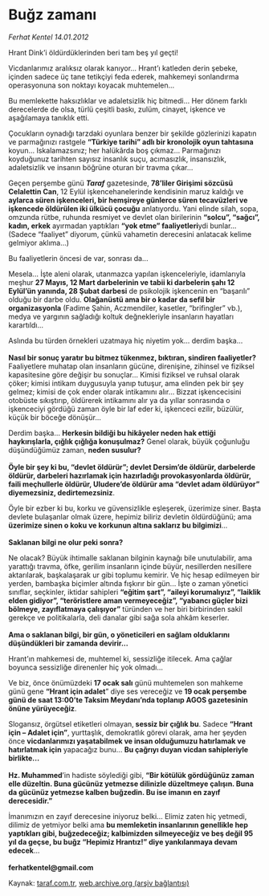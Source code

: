 # Buğz zamanı

*Ferhat Kentel 14.01.2012*

<div class="yazi"><p>Hrant Dink’i öldürdüklerinden beri tam beş yıl geçti! </p>
<p>Vicdanlarımız aralıksız olarak kanıyor... Hrant’ı katleden derin şebeke, içinden sadece üç tane tetikçiyi feda ederek, mahkemeyi sonlandırma operasyonuna son noktayı koyacak muhtemelen... </p>
<p>Bu memlekette haksızlıklar ve adaletsizlik hiç bitmedi... Her dönem farklı derecelerde de olsa, türlü çeşitli baskı, zulüm, cinayet, işkence ve aşağılamaya tanıklık etti. </p>
<p>Çocukların oynadığı tarzdaki oyunlara benzer bir şekilde gözlerinizi kapatın ve parmağınızı rastgele <b>“Türkiye tarihi” adlı bir kronolojik oyun tahtasına </b>koyun... Iskalamazsınız; her halükârda boş çıkmaz... Parmağınızı koyduğunuz tarihten sayısız insanlık suçu, acımasızlık, insansızlık, adaletsizlik ve insanın böğrüne oturan bir travma çıkar... </p>
<p>Geçen perşembe günü <b><i>Taraf</i></b> gazetesinde, <b>78’liler Girişimi sözcüsü Celalettin Can</b>, 12 Eylül işkencehanelerinde kendisinin maruz kaldığı ve <b>aylarca süren işkenceleri, bir hemşireye günlerce süren tecavüzleri ve işkencede öldürülen iki ülkücü çocuğu</b> anlatıyordu. Yani elinde silah, sopa, omzunda rütbe, ruhunda resmiyet ve devlet olan birilerinin <b>“solcu”, “sağcı”, kadın, erkek</b> ayırmadan yaptıkları <b>“yok etme” faaliyetleri</b>ydi bunlar... (Sadece “faaliyet” diyorum, çünkü vahametin derecesini anlatacak kelime gelmiyor aklıma...) </p>
<p>Bu faaliyetlerin öncesi de var, sonrası da...</p>
<p>Mesela... İşte aleni olarak, utanmazca yapılan işkenceleriyle, idamlarıyla meşhur <b>27 Mayıs, 12 Mart darbelerinin ve tabii ki darbelerin şahı 12 Eylül’ün yanında, 28 Şubat darbesi</b> de psikolojik işkencenin en “başarılı” olduğu bir darbe oldu. <b>Olağanüstü ama bir o kadar da sefil bir organizasyonla</b> (Fadime Şahin, Aczmendiler, kasetler, “brifingler” vb.), medya ve yargının sağladığı koltuk değnekleriyle insanların hayatları karartıldı...</p>
<p>Aslında bu türden örnekleri uzatmaya hiç niyetim yok... derdim başka...<br/><br/><b>Nasıl bir sonuç yaratır bu bitmez tükenmez, bıktıran, sindiren faaliyetler?</b> Faaliyetlere muhatap olan insanların gücüne, direnişine, zihinsel ve fiziksel kapasitesine göre değişir bu sonuçlar... Kimisi fiziksel ve ruhsal olarak çöker; kimisi intikam duygusuyla yanıp tutuşur, ama elinden pek bir şey gelmez; kimisi de çok ender olarak intikamını alır... Bizzat işkencecisini otobüste sıkıştırıp, öldürerek intikamını alır ya da yıllar sonrasında o işkenceciyi gördüğü zaman öyle bir laf eder ki, işkenceci ezilir, büzülür, küçük bir böceğe dönüşür...</p>
<p>Derdim başka... <b>Herkesin bildiği bu hikâyeler neden hak ettiği haykırışlarla, çığlık çığlığa konuşulmaz?</b> Genel olarak, büyük çoğunluğu düşündüğümüz zaman, <b>neden susulur?</b> <br/><br/><b>Öyle bir şey ki bu, “devlet öldürür”; devlet Dersim’de öldürür, darbelerde öldürür, darbeleri hazırlamak için hazırladığı provokasyonlarda öldürür, faili meçhullerle öldürür, Uludere’de öldürür ama “devlet adam öldürüyor” diyemezsiniz, dedirtemezsiniz</b>.</p>
<p>Öyle bir ezber ki bu, korku ve güvensizlikle eşleşerek, üzerimize siner. Başta devlete bulaşanlar olmak üzere, hepimiz biliriz devletin öldürdüğünü; ama <b>üzerimize sinen o koku ve korkunun altına saklarız bu bilgimizi</b>...<br/><br/><b>Saklanan bilgi ne olur peki sonra?</b></p>
<p>Ne olacak? Büyük ihtimalle saklanan bilginin kaynağı bile unutulabilir, ama yarattığı travma, öfke, gerilim insanların içinde büyür, nesillerden nesillere aktarılarak, başkalaşarak ur gibi toplumu kemirir. Ve hiç hesap edilmeyen bir yerden, bambaşka biçimler altında fışkırır bir gün... İşte o zaman yönetici sınıflar, seçkinler, iktidar sahipleri <b>“eğitim şart”, “aileyi korumalıyız”, “laiklik elden gidiyor”, “teröristlere aman vermeyeceğiz”, “yabancı güçler bizi bölmeye, zayıflatmaya çalışıyor”</b> türünden ve her biri birbirinden sakil gerekçe ve politikalarla, deli danalar gibi sağa sola ahkâm keserler.<br/><br/><b>Ama o saklanan bilgi, bir gün, o yöne</b><b>ticileri en sağlam olduklarını düşündükleri bir zamanda devirir...</b></p>
<p>Hrant’ın mahkemesi de, muhtemel ki, sessizliğe itilecek. Ama çağlar boyunca sessizliğe direnenler hiç yok olmadı... </p>
<p>Ve biz, önce önümüzdeki <b>17 ocak salı</b> günü muhtemelen son mahkeme günü gene <b>“Hrant için adalet</b>” diye ses vereceğiz ve <b>19 ocak perşembe günü de saat 13:00’te Taksim Meydanı’nda toplanıp AGOS gazetesinin önüne yürüyeceğiz</b>.</p>
<p>Slogansız, örgütsel etiketleri olmayan,<b> sessiz bir çığlık bu</b>. Sadece <b>“Hrant için – Adalet için”</b>, yurttaşlık, demokratlık görevi olarak, ama her şeyden önce <b>vicdanlarımızı yaşatabilmek ve insan olduğumuzu hatırlamak ve hatırlatmak için</b> yapacağız bunu... <b>Bu çağrıyı duyan vicdan sahipleriyle birlikte... <br/><br/></b><b>Hz. Muhammed</b>’in hadiste söylediği gibi, <b>“Bir kötülük gördüğünüz zaman elle düzeltin. Buna gücünüz yetmezse dilinizle düzeltmeye çalışın. Buna da gücünüz yetmezse kalben buğzedin. Bu ise imanın en zayıf derecesidir.</b><b>”</b></p>
<p>İmanımızın en zayıf derecesine iniyoruz belki... Elimiz zaten hiç yetmedi, dilimiz de yetmiyor belki ama <b>bu memleketin insanlarının genellikle hep yaptıkları gibi, buğzedeceğiz; kalbimizden silmeyeceğiz ve </b><b>beş de</b><b>ğ</b><b>il 95 yıl da geçse, </b><b>bu buğz “</b><b>Hepimiz Hrantız!” diye yankılanmaya devam edecek</b>...<br/><br/><b>ferhatkentel@gmail.com</b></p>
</div>

Kaynak: [taraf.com.tr](http://www.taraf.com.tr/ferhat-kentel/makale-bugz-zamani.htm), [web.archive.org (arşiv bağlantısı)](http://web.archive.org/web/20130913112652/http://www.taraf.com.tr/ferhat-kentel/makale-bugz-zamani.htm)

